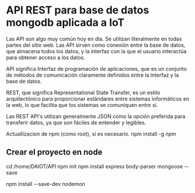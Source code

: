 

# API REST para base de datos mongodb aplicada a IoT 

Las API son algo muy común hoy en día. Se utilizan literalmente en todas partes del sitio web. Las API sirven como conexión entre la base de datos, que almacena todos los datos, y la interfaz con la que el usuario interactúa para obtener acceso a los datos.

API significa Interfaz de programación de aplicaciones, que es un conjunto de métodos de comunicación claramente definidos entre la interfaz y la base de datos.

REST, que significa Representational State Transfer, es un estilo arquitectónico para proporcionar estándares entre sistemas informáticos en la web, lo que facilita que los sistemas se comuniquen entre sí.

Las REST API's utilizan generalmente JSON como la opción preferida para transferir datos, ya que son fáciles de entender y legibles. 

Actuallizacion de npm (como root), si es necesario.
npm install -g npm 

## Crear el proyecto en node
cd /home/DAIOT/API
npm init
npm install express body-parser mongoose --save



npm install --save-dev nodemon